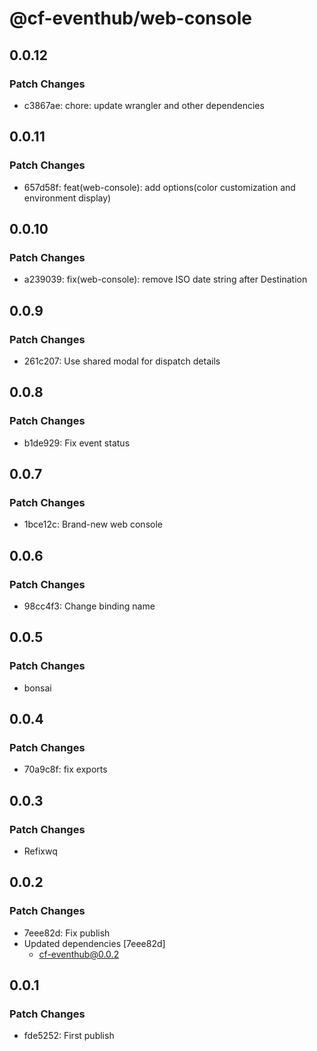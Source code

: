 # @cf-eventhub/web-console

## 0.0.12

### Patch Changes

- c3867ae: chore: update wrangler and other dependencies

## 0.0.11

### Patch Changes

- 657d58f: feat(web-console): add options(color customization and environment display)

## 0.0.10

### Patch Changes

- a239039: fix(web-console): remove ISO date string after Destination

## 0.0.9

### Patch Changes

- 261c207: Use shared modal for dispatch details

## 0.0.8

### Patch Changes

- b1de929: Fix event status

## 0.0.7

### Patch Changes

- 1bce12c: Brand-new web console

## 0.0.6

### Patch Changes

- 98cc4f3: Change binding name

## 0.0.5

### Patch Changes

- bonsai

## 0.0.4

### Patch Changes

- 70a9c8f: fix exports

## 0.0.3

### Patch Changes

- Refixwq

## 0.0.2

### Patch Changes

- 7eee82d: Fix publish
- Updated dependencies [7eee82d]
  - cf-eventhub@0.0.2

## 0.0.1

### Patch Changes

- fde5252: First publish
